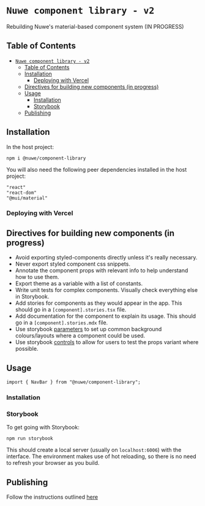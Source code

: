 # `Nuwe component library - v2`

Rebuilding Nuwe's material-based component system (IN PROGRESS)

## Table of Contents

- [`Nuwe component library - v2`](#nuwe-component-library---v2)
  - [Table of Contents](#table-of-contents)
  - [Installation](#installation)
    - [Deploying with Vercel](#deploying-with-vercel)
  - [Directives for building new components (in progress)](#directives-for-building-new-components-in-progress)
  - [Usage](#usage)
    - [Installation](#installation-1)
    - [Storybook](#storybook)
  - [Publishing](#publishing)

## Installation

In the host project:

`npm i @nuwe/component-library`

You will also need the following peer dependencies installed in the host project:

```
"react"
"react-dom"
"@mui/material"
```

### Deploying with Vercel

## Directives for building new components (in progress)

- Avoid exporting styled-components directly unless it's really necessary.
- Never export styled component css snippets.
- Annotate the component props with relevant info to help understand how to use them.
- Export theme as a variable with a list of constants.
- Write unit tests for complex components. Visually check everything else in Storybook.
- Add stories for components as they would appear in the app. This should go in a `[component].stories.tsx` file.
- Add documentation for the component to explain its usage. This should go in a `[component].stories.mdx` file.
- Use storybook [parameters](https://storybook.js.org/docs/react/writing-stories/introduction#using-parameters) to set up common background colours/layouts where a component could be used.
- Use storybook [controls](https://storybook.js.org/docs/react/essentials/controls) to allow for users to test the props variant where possible.

## Usage

```
import { NavBar } from "@nuwe/component-library";
```

### Installation

### Storybook

To get going with Storybook:

`npm run storybook`

This should create a local server (usually on `localhost:6006`) with the interface. The environment
makes use of hot reloading, so there is no need to refresh your browser as you build.

## Publishing

Follow the instructions outlined [here](../../README.md#publishing-changes-to-npm)
